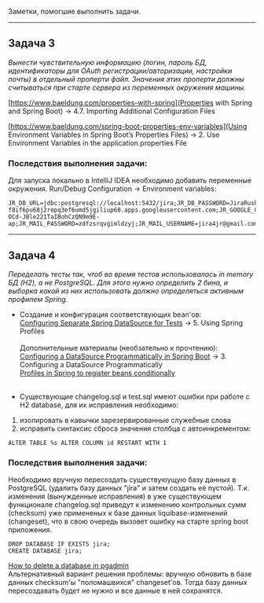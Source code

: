 Заметки, помогшие выполнить задачи.

----

## Задача 3
_Вынести чувствительную информацию (логин, пароль БД, идентификаторы для OAuth регистрации/авторизации, настройки почты) в отдельный проперти файл. Значения этих проперти должны считываться при старте сервера из переменных окружения машины._

[https://www.baeldung.com/properties-with-spring](Properties with Spring and Spring Boot) -> 4.7. Importing Additional Configuration Files

[https://www.baeldung.com/spring-boot-properties-env-variables](Using Environment Variables in Spring Boot’s Properties Files) -> 2. Use Environment Variables in the application.properties File

### Последствия выполнения задачи:

Для запуска локально в IntelliJ IDEA необходимо добавить переменные окружения.
Run/Debug Configuration -> Environment variables:
```
JR_DB_URL=jdbc:postgresql://localhost:5432/jira;JR_DB_PASSWORD=JiraRush;JR_DB_USERNAME=jira;JR_GITHUB_CLIENT_ID=3d0d8738e65881fff266;JR_GITHUB_CLIENT_SECRET=0f97031ce6178b7dfb67a6af587f37e222a16120;JR_GITLAB_CLIENT_ID=b8520a3266089063c0d8261cce36971defa513f5ffd9f9b7a3d16728fc83a494;JR_GITLAB_CLIENT_SECRET=e72c65320cf9d6495984a37b0f9cc03ec46be0bb6f071feaebbfe75168117004;JR_GOOGLE_CLIENT_ID=329113642700-f8if6pu68j2repq3ef6umd5jgiliup60.apps.googleusercontent.com;JR_GOOGLE_CLIENT_SECRET=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;JR_MAIL_PASSWORD=zdfzsrqvgimldzyj;JR_MAIL_USERNAME=jira4jr@gmail.com;JR_MAIL_HOST=smtp.gmail.com;JR_MAIL_PORT=587
```
----


## Задача 4

_Переделать тесты так, чтоб во время тестов использовалась in memory БД (H2), а не PostgreSQL. Для этого нужно определить 2 бина, и выборка какой из них использовать должно определяться активным профилем Spring._

* Создание и конфигурация соответствующих bean'ов:<br>
  [Configuring Separate Spring DataSource for Tests](https://www.baeldung.com/spring-testing-separate-data-source) -> 5. Using Spring Profiles
  <br><br>
  Дополнительные материалы (необзательно к прочтению):<br>
  [Configuring a DataSource Programmatically in Spring Boot](https://www.baeldung.com/spring-boot-configure-data-source-programmatic) -> 3. Configuring a DataSource Programmatically
  <br>
  [Profiles in Spring to register beans conditionally](https://jstobigdata.com/spring/profiles-in-spring-to-register-beans-conditionally/)
  <br><br>

* Существующие changelog.sql и test.sql имеют ошибки при работе с H2 database, для их исправления необходимо:
1) изолировать в кавычки зарезервированные служебные слова
2) исправить синтаксис сброса значения столбца с автоинкрементом:
```
ALTER TABLE %s ALTER COLUMN id RESTART WITH 1
```

### Последствия выполнения задачи:

Необходимо вручную пересоздать существуюущую базу данных в PostgreSQL (удалить базу данных "jira" и затем создать её пустой). Т.к. изменения (вынужденные исправления) в уже существующем функционале changelog.sql приведут к изменению контрольных сумм (checksum) уже примененых к базе данных liquibase-изменений (changeset), что в свою очередь вызовет ошибку на старте spring boot приложения.
```
DROP DATABASE IF EXISTS jira;
CREATE DATABASE jira;
```
[How to delete a database in pgadmin](https://stackoverflow.com/a/64889251)
<br>Альтернативный вариант решения проблемы: вручную обновить в базе данных checksum'ы "поломашвихся" changeset'ов. Тогда базу данных пересоздавать будет не нужно и все данные в ней сохранятся.
